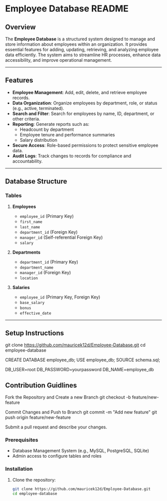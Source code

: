 # Employee Database README

## Overview

The **Employee Database** is a structured system designed to manage and store information about employees within an organization. It provides essential features for adding, updating, retrieving, and analyzing employee data efficiently. The system aims to streamline HR processes, enhance data accessibility, and improve operational management.

---

## Features

- **Employee Management**: Add, edit, delete, and retrieve employee records.
- **Data Organization**: Organize employees by department, role, or status (e.g., active, terminated).
- **Search and Filter**: Search for employees by name, ID, department, or other criteria.
- **Reporting**: Generate reports such as:
  - Headcount by department
  - Employee tenure and performance summaries
  - Salary distribution
- **Secure Access**: Role-based permissions to protect sensitive employee data.
- **Audit Logs**: Track changes to records for compliance and accountability.

---

## Database Structure

### Tables

1. **Employees**
   - `employee_id` (Primary Key)
   - `first_name`
   - `last_name`
   - `department_id` (Foreign Key)
   - `manager_id` (Self-referential Foreign Key)
   - `salary`

2. **Departments**
   - `department_id` (Primary Key)
   - `department_name`
   - `manager_id` (Foreign Key)
   - `location`

3. **Salaries**
   - `employee_id` (Primary Key, Foreign Key)
   - `base_salary`
   - `bonus`
   - `effective_date`

---

## Setup Instructions

git clone https://github.com/mauricek12d/Employee-Database.git
cd employee-database

CREATE DATABASE employee_db;
USE employee_db;
SOURCE schema.sql;

DB_USER=root
DB_PASSWORD=yourpassword
DB_NAME=employee_db

## Contribution Guidlines

Fork the Repository and Create a new Branch
git checkout -b feature/new-feature

Commit Changes and Push to Branch
git commit -m "Add new feature"
git push origin feature/new-feature

Submit a pull request and describe your changes. 




### Prerequisites

- Database Management System (e.g., MySQL, PostgreSQL, SQLite)
- Admin access to configure tables and roles

### Installation

1. Clone the repository:
   ```bash
   git clone https://github.com/mauricek12d/Employee-Database.git
   cd employee-database







